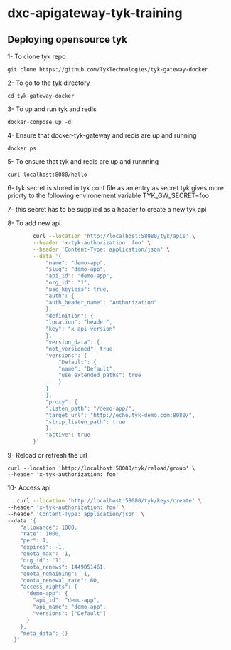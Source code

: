 # dxc-apigateway-tyk-training

## Deploying opensource tyk

1- To clone tyk repo 

    git clone https://github.com/TykTechnologies/tyk-gateway-docker

2- To go to the tyk directory 

    cd tyk-gateway-docker

3- To up and run tyk and redis

    docker-compose up -d

4- Ensure that docker-tyk-gateway and redis are up and running

    docker ps

5-  To ensure that tyk and redis are up and runnning

    curl localhost:8080/hello

6- tyk secret is stored in tyk.conf file as an entry as secret.tyk gives more priorty to the following environement variable TYK_GW_SECRET=foo

7- this secret has to be supplied as a header to create a new tyk api

8- To add new api

```bash
        curl --location 'http://localhost:58080/tyk/apis' \
        --header 'x-tyk-authorization: foo' \
        --header 'Content-Type: application/json' \
        --data '{
            "name": "demo-app",
            "slug": "demo-app",
            "api_id": "demo-app",
            "org_id": "1",
            "use_keyless": true,
            "auth": {
            "auth_header_name": "Authorization"
            },
            "definition": {
            "location": "header",
            "key": "x-api-version"
            },
            "version_data": {
            "not_versioned": true,
            "versions": {
                "Default": {
                "name": "Default",
                "use_extended_paths": true
                }
            }
            },
            "proxy": {
            "listen_path": "/demo-app/",
            "target_url": "http://echo.tyk-demo.com:8080/",
            "strip_listen_path": true
            },
            "active": true
        }'
```

9- Reload or refresh the url

    curl --location 'http://localhost:58080/tyk/reload/group' \
    --header 'x-tyk-authorization: foo'
10- Access api

```bash
   curl --location 'http://localhost:58080/tyk/keys/create' \
--header 'x-tyk-authorization: foo' \
--header 'Content-Type: application/json' \
--data '{
    "allowance": 1000,
    "rate": 1000,
    "per": 1,
    "expires": -1,
    "quota_max": -1,
    "org_id": "1",
    "quota_renews": 1449051461,
    "quota_remaining": -1,
    "quota_renewal_rate": 60,
    "access_rights": {
      "demo-app": {
        "api_id": "demo-app",
        "api_name": "demo-app",
        "versions": ["Default"]
      }
    },
    "meta_data": {}
  }'
  ```